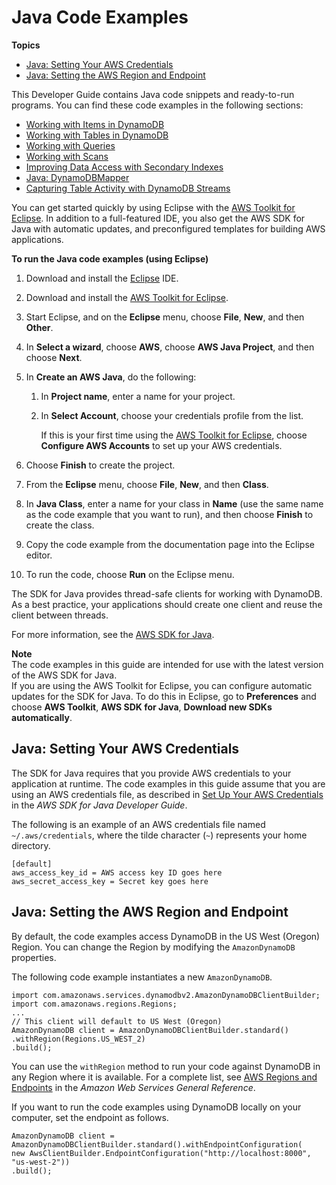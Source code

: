 # Java Code Examples<a name="CodeSamples.Java"></a>

**Topics**
+ [Java: Setting Your AWS Credentials](#CodeSamples.Java.Credentials)
+ [Java: Setting the AWS Region and Endpoint](#CodeSamples.Java.RegionAndEndpoint)

This Developer Guide contains Java code snippets and ready\-to\-run programs\. You can find these code examples in the following sections:
+ [Working with Items in DynamoDB](WorkingWithItems.md)
+ [Working with Tables in DynamoDB](WorkingWithTables.md)
+ [Working with Queries](Query.md)
+ [Working with Scans](Scan.md)
+ [Improving Data Access with Secondary Indexes](SecondaryIndexes.md)
+ [Java: DynamoDBMapper](DynamoDBMapper.md)
+ [Capturing Table Activity with DynamoDB Streams](Streams.md)

You can get started quickly by using Eclipse with the [AWS Toolkit for Eclipse](https://aws.amazon.com/eclipse/)\. In addition to a full\-featured IDE, you also get the AWS SDK for Java with automatic updates, and preconfigured templates for building AWS applications\.

**To run the Java code examples \(using Eclipse\)**

1. Download and install the [Eclipse](http://www.eclipse.org) IDE\.

1. Download and install the [AWS Toolkit for Eclipse](https://aws.amazon.com/eclipse/)\.

1. Start Eclipse, and on the **Eclipse** menu, choose **File**, **New**, and then **Other**\.

1. In **Select a wizard**, choose **AWS**, choose **AWS Java Project**, and then choose **Next**\.

1. In **Create an AWS Java**, do the following:

   1. In **Project name**, enter a name for your project\.

   1. In **Select Account**, choose your credentials profile from the list\.

      If this is your first time using the [AWS Toolkit for Eclipse](https://aws.amazon.com/eclipse/), choose **Configure AWS Accounts** to set up your AWS credentials\.

1. Choose **Finish** to create the project\.

1. From the **Eclipse** menu, choose **File**, **New**, and then **Class**\.

1. In **Java Class**, enter a name for your class in **Name** \(use the same name as the code example that you want to run\), and then choose **Finish** to create the class\.

1. Copy the code example from the documentation page into the Eclipse editor\.

1. To run the code, choose **Run** on the Eclipse menu\.

The SDK for Java provides thread\-safe clients for working with DynamoDB\. As a best practice, your applications should create one client and reuse the client between threads\.

For more information, see the [AWS SDK for Java](https://aws.amazon.com/sdk-for-java)\.

**Note**  
The code examples in this guide are intended for use with the latest version of the AWS SDK for Java\.  
If you are using the AWS Toolkit for Eclipse, you can configure automatic updates for the SDK for Java\. To do this in Eclipse, go to **Preferences** and choose **AWS Toolkit**, **AWS SDK for Java**, **Download new SDKs automatically**\.

## Java: Setting Your AWS Credentials<a name="CodeSamples.Java.Credentials"></a>

The SDK for Java requires that you provide AWS credentials to your application at runtime\. The code examples in this guide assume that you are using an AWS credentials file, as described in [Set Up Your AWS Credentials](https://docs.aws.amazon.com/sdk-for-java/v1/developer-guide/set-up-creds.html) in the *AWS SDK for Java Developer Guide*\.

The following is an example of an AWS credentials file named `~/.aws/credentials`, where the tilde character \(`~`\) represents your home directory\.

```
[default] 
aws_access_key_id = AWS access key ID goes here 
aws_secret_access_key = Secret key goes here
```

## Java: Setting the AWS Region and Endpoint<a name="CodeSamples.Java.RegionAndEndpoint"></a>

By default, the code examples access DynamoDB in the US West \(Oregon\) Region\. You can change the Region by modifying the `AmazonDynamoDB` properties\.

The following code example instantiates a new `AmazonDynamoDB`\.

```
import com.amazonaws.services.dynamodbv2.AmazonDynamoDBClientBuilder;
import com.amazonaws.regions.Regions;
...
// This client will default to US West (Oregon)
AmazonDynamoDB client = AmazonDynamoDBClientBuilder.standard()
.withRegion(Regions.US_WEST_2)
.build();
```

You can use the `withRegion` method to run your code against DynamoDB in any Region where it is available\. For a complete list, see [AWS Regions and Endpoints](https://docs.aws.amazon.com/general/latest/gr/rande.html#ddb_region) in the *Amazon Web Services General Reference*\.

If you want to run the code examples using DynamoDB locally on your computer, set the endpoint as follows\.

```
AmazonDynamoDB client = AmazonDynamoDBClientBuilder.standard().withEndpointConfiguration(
new AwsClientBuilder.EndpointConfiguration("http://localhost:8000", "us-west-2"))
.build();
```